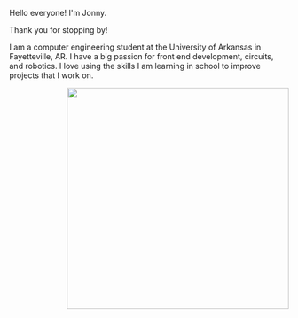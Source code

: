 Hello everyone! I'm Jonny.

Thank you for stopping by!

I am a computer engineering student at the University of Arkansas in Fayetteville, AR. I have a big passion for front end development, circuits, and robotics.
I love using the skills I am learning in school to improve projects that I work on.


<img align="right" width="400" height="400" src="https://i.pinimg.com/originals/86/39/e2/8639e20b60ff7bd1f50e7aeae6dc42e6.jpg">
